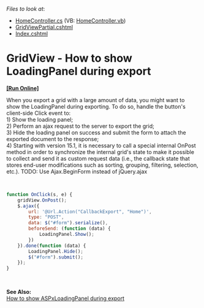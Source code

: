 <!-- default file list -->
*Files to look at*:

* [HomeController.cs](./CS/exportPanel/Controllers/HomeController.cs) (VB: [HomeController.vb](./VB/exportPanel/Controllers/HomeController.vb))
* [GridViewPartial.cshtml](./CS/exportPanel/Views/Home/GridViewPartial.cshtml)
* [Index.cshtml](./CS/exportPanel/Views/Home/Index.cshtml)
<!-- default file list end -->
# GridView - How to show LoadingPanel during export
<!-- run online -->
**[[Run Online]](https://codecentral.devexpress.com/e5176)**
<!-- run online end -->


<p>When you export a grid with a large amount of data, you might want to show the LoadingPanel during exporting. To do so, handle the button's client-side Click event to:<br>1) Show the loading panel;<br>2) Perform an ajax request to the server to export the grid;<br>3) Hide the loading panel on success and submit the form to attach the exported document to the response;<br>4) Starting with version 15.1, it is necessary to call a special internal OnPost method in order to synchronize the internal grid's state to make it possible to collect and send it as custom request data (i.e., the callback state that stores end-user modifications such as sorting, grouping, filtering, selection, etc.). TODO: Use Ajax.BeginForm instead of jQuery.ajax</p>
<p> </p>


```js
function OnClick(s, e) {
	gridView.OnPost();
	$.ajax({
		url: '@Url.Action("CallbackExport", "Home")',
		type: "POST",
		data: $("#form").serialize(),
		beforeSend: (function (data) {
			LoadingPanel.Show();
		})
	}).done(function (data) {
		LoadingPanel.Hide();
		$("#form").submit();
	});
}
```


<p> </p>
<p><strong>See Also:</strong><br> <a href="https://www.devexpress.com/Support/Center/p/E2293">How to show ASPxLoadingPanel during export</a></p>

<br/>



